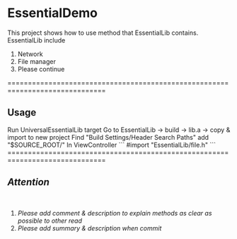 EssentialDemo
==============================================================================

This project shows how to use method that EssentialLib contains.
EssentialLib include
<ol>
<li>Network</li>
<li>File manager</li>
<li>Please continue</li>
</ol>

==============================================================================
<h2>Usage</h2>
Run UniversalEssentialLib target
Go to EssentialLib -> build -> lib.a -> copy & import to new project
Find "Build Settings/Header Search Paths" add "$SOURCE_ROOT/"
In ViewController
```
#import "EssentialLib/file.h"
```
==============================================================================
<h2><i>Attention</i></h2>
<br>
<ol>
<li><i>Please add comment & description to explain methods as clear as possible to other read</i></li>
<li><i>Please add summary & description when commit</i></li>
</ol>
